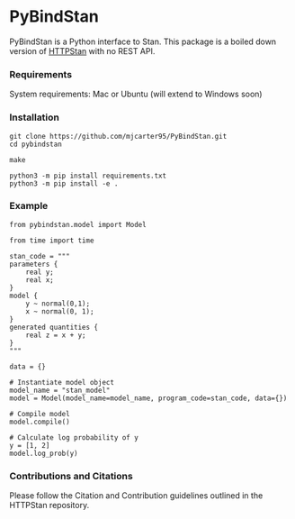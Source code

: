 # PyBindStan
PyBindStan is a Python interface to Stan. This package is a boiled down version of [HTTPStan](https://github.com/stan-dev/httpstan) with no REST API.

### Requirements
System requirements: Mac or Ubuntu (will extend to Windows soon)


### Installation

```
git clone https://github.com/mjcarter95/PyBindStan.git
cd pybindstan

make

python3 -m pip install requirements.txt
python3 -m pip install -e .
```

### Example
```
from pybindstan.model import Model

from time import time

stan_code = """
parameters {
    real y;
    real x;
}
model {
    y ~ normal(0,1);
    x ~ normal(0, 1);
}
generated quantities {
    real z = x + y;
}
"""

data = {}

# Instantiate model object
model_name = "stan_model"
model = Model(model_name=model_name, program_code=stan_code, data={})

# Compile model
model.compile()

# Calculate log probability of y
y = [1, 2]
model.log_prob(y)
```

### Contributions and Citations
Please follow the Citation and Contribution guidelines outlined in the HTTPStan repository.
